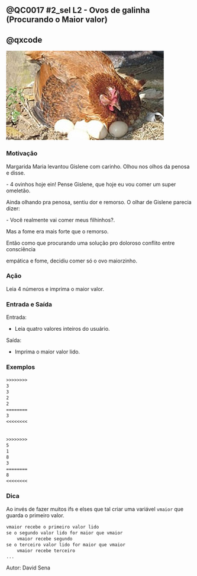 ## @QC0017 #2_sel L2 - Ovos de galinha (Procurando o Maior valor)
## @qxcode

[![](capa.jpg)](https://raw.githubusercontent.com/qxcodefup/arcade/master/base/0017/capa.jpg)

### Motivação

Margarida Maria levantou Gislene com carinho. Olhou nos olhos da penosa e disse.

\- 4 ovinhos hoje ein! Pense Gislene, que hoje eu vou comer um super omeletão.

Ainda olhando pra penosa, sentiu dor e remorso. O olhar de Gislene parecia dizer:

\- Você realmente vai comer meus filhinhos?.

Mas a fome era mais forte que o remorso.

Então como que procurando uma solução pro doloroso conflito entre consciência

empática e fome, decidiu comer só o ovo maiorzinho.

### Ação

Leia 4 números e imprima o maior valor.

### Entrada e Saída

Entrada:

* Leia quatro valores inteiros do usuário.

Saída:

* Imprima o maior valor lido.
 
 

### Exemplos

```
>>>>>>>>
3
3
2
2
========
3
<<<<<<<<


>>>>>>>>
5
1
8
3
========
8
<<<<<<<<
```

<!--- 
>>>>>>>>

5
9
15
26
========
26
<<<<<<<<


>>>>>>>>

14
65
84
23
========
84
<<<<<<<<


>>>>>>>>

9
8
3
2
========
9
<<<<<<<<


>>>>>>>>

1
1
1
1
========
1
<<<<<<<<

--->


### Dica

Ao invés de fazer muitos ifs e elses que tal criar uma variável `vmaior` que guarda o primeiro valor.

```
vmaior recebe o primeiro valor lido
se o segundo valor lido for maior que vmaior
    vmaior recebe segundo
se o terceiro valor lido for maior que vmaior
    vmaior recebe terceiro
...

```

Autor: David Sena